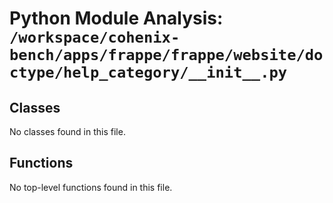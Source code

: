 # Python Module Analysis: `/workspace/cohenix-bench/apps/frappe/frappe/website/doctype/help_category/__init__.py`

## Classes

No classes found in this file.


## Functions

No top-level functions found in this file.
